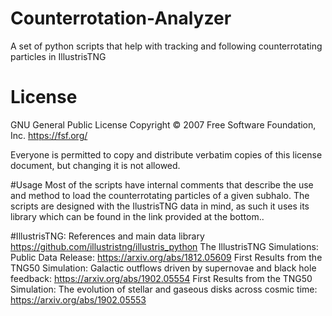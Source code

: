 # Counterrotation-Analyzer
A set of python scripts that help with tracking and following counterrotating particles in IllustrisTNG

# License
GNU General Public License
Copyright © 2007 Free Software Foundation, Inc. <https://fsf.org/>

Everyone is permitted to copy and distribute verbatim copies of this license document, but changing it is not allowed.

#Usage
Most of the scripts have internal comments that describe the use and method to load the counterrotating particles of a given subhalo.
The scripts are designed with the IlustrisTNG data in mind, as such it uses its library which can be found in the link provided at the bottom..

#IllustrisTNG: References and main data library
<https://github.com/illustristng/illustris_python>
The IllustrisTNG Simulations: Public Data Release: <https://arxiv.org/abs/1812.05609>
First Results from the TNG50 Simulation: Galactic outflows driven by supernovae and black hole feedback: <https://arxiv.org/abs/1902.05554>
First Results from the TNG50 Simulation: The evolution of stellar and gaseous disks across cosmic time: <https://arxiv.org/abs/1902.05553>
